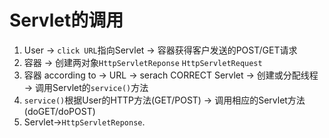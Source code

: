 # Servlet的调用
1. User -> `click URL`指向Servlet -> 容器获得客户发送的POST/GET请求
2. 容器 -> 创建两对象`HttpServletReponse` `HttpServletRequest`
3. 容器 according to -> URL -> serach CORRECT Servlet -> 创建或分配线程 -> 调用Servlet的`service()`方法
4. `service()`根据User的HTTP方法(GET/POST) -> 调用相应的Servlet方法(doGET/doPOST)
5. Servlet->`HttpServletReponse`.
